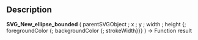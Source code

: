 ﻿<!-- nodeReference := SVG_New_ellipse_bounded ( parentReference ; left ; top ; width ; height ; strokeColor ; fillColor ; strokeWidth ) -> parentReference (Text) -> left (Real) -> top (Real) -> width (Real) -> height (Real) -> strokeColor (Text) -> fillColor (Text) -> strokeWidth (Real) <- nodeReference (Text)-->## Description **SVG\_New\_ellipse\_bounded** ( parentSVGObject ; x ; y ; width ; height {; foregroundColor {; backgroundColor {; strokeWidth}}} ) -&gt; Function result 